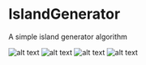 # IslandGenerator
A simple island generator algorithm

![alt text](https://cdn.discordapp.com/attachments/629320490741137422/996130019501936750/unknown.png) 
![alt text](https://cdn.discordapp.com/attachments/629320490741137422/996129009177993216/unknown.png)
![alt text](https://cdn.discordapp.com/attachments/629320490741137422/996129191047213066/unknown.png)
![alt text](https://cdn.discordapp.com/attachments/629320490741137422/996129853663350934/unknown.png)

